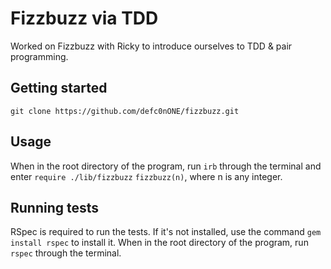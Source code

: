 # Fizzbuzz via TDD

Worked on Fizzbuzz with Ricky to introduce ourselves to TDD & pair programming.

## Getting started

`git clone https://github.com/defc0nONE/fizzbuzz.git`

## Usage

When in the root directory of the program, run `irb` through the terminal and enter `require ./lib/fizzbuzz`
`fizzbuzz(n)`, where n is any integer.

## Running tests

RSpec is required to run the tests. If it's not installed, use the command `gem install rspec` to install it.
When in the root directory of the program, run `rspec` through the terminal.
